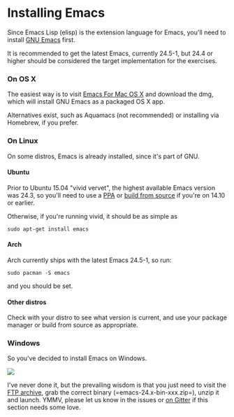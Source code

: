 # Installing Emacs

Since Emacs Lisp (elisp) is the extension language for Emacs, you'll need to
install [GNU Emacs](http://www.gnu.org/software/emacs/) first.

It is recommended to get the latest Emacs, currently 24.5-1, but 24.4 or higher
should be considered the target implementation for the exercises.

### On OS X
The easiest way is to visit [Emacs For Mac OS X](http://emacsformacosx.com/) and download the dmg, which will
install GNU Emacs as a packaged OS X app.

Alternatives exist, such as Aquamacs (not recommended) or installing via
Homebrew, if you prefer.

### On Linux
On some distros, Emacs is already installed, since it's part of GNU.

#### Ubuntu
Prior to Ubuntu 15.04 "vivid vervet", the highest available Emacs version was
24.3, so you'll need to use a [PPA](https://launchpad.net/ubuntu/+ppas?name_filter=emacs) or [build from source](http://linuxg.net/how-to-install-emacs-24-4-on-ubuntu-14-10-ubuntu-14-04-and-derivative-systems/) if you're on 14.10 or
earlier.

Otherwise, if you're running vivid, it should be as simple as

```
sudo apt-get install emacs
```

#### Arch
Arch currently ships with the latest Emacs 24.5-1, so run:

```
sudo pacman -S emacs
```

and you should be set.

#### Other distros
Check with your distro to see what version is current, and use your package
manager or build from source as appropriate.

### Windows
So you've decided to install Emacs on Windows.

![](http://www.zeldauniverse.net/wp-content/uploads/2012/01/83-Image-2.jpg)

I've never done it, but the prevailing wisdom is that you just need to visit the
[FTP archive](http://ftp.wayne.edu/gnu/emacs/windows/), grab the correct binary (=emacs-24.x-bin-xxx.zip=), unzip it and
launch. YMMV, please let us know in the issues or [on Gitter](https://gitter.im/exercism/support) if this section
needs some love.
